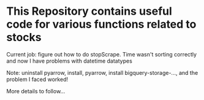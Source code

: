 # This Repository contains useful code for various functions related to stocks

Current job: figure out how to do stopScrape. Time wasn't sorting correctly and now I have problems with datetime datatypes

Note:  uninstall pyarrow, install, pyarrow, install bigquery-storage-..., and the problem I faced worked!

More details to follow...

